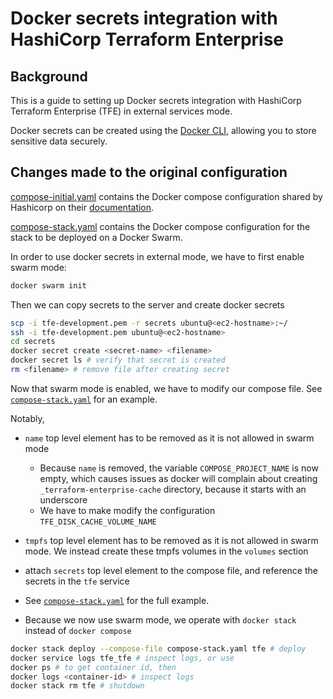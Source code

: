 # Docker secrets integration with HashiCorp Terraform Enterprise

## Background

This is a guide to setting up Docker secrets integration with HashiCorp Terraform Enterprise (TFE) in external services mode.

Docker secrets can be created using the [Docker CLI](https://docs.docker.com/reference/cli/docker/secret/), allowing you to store sensitive data securely.

## Changes made to the original configuration

[compose-initial.yaml](compose-initial.yaml) contains the Docker compose configuration shared by Hashicorp on their [documentation](https://developer.hashicorp.com/terraform/enterprise/flexible-deployments/install/docker/install#external-services).

[compose-stack.yaml](compose-stack.yaml) contains the Docker compose configuration for the stack to be deployed on a Docker Swarm.

In order to use docker secrets in external mode, we have to first enable swarm mode:

```bash
docker swarm init
```

Then we can copy secrets to the server and create docker secrets

```bash
scp -i tfe-development.pem -r secrets ubuntu@<ec2-hostname>:~/
ssh -i tfe-development.pem ubuntu@<ec2-hostname>
cd secrets
docker secret create <secret-name> <filename>
docker secret ls # verify that secret is created
rm <filename> # remove file after creating secret
```

Now that swarm mode is enabled, we have to modify our compose file. See [`compose-stack.yaml`](compose-stack.yaml) for an example.

Notably,

- `name` top level element has to be removed as it is not allowed in swarm mode
  - Because `name` is removed, the variable `COMPOSE_PROJECT_NAME` is now empty, which causes issues as docker will complain about creating `_terraform-enterprise-cache` directory, because it starts with an underscore
  - We have to make modify the configuration `TFE_DISK_CACHE_VOLUME_NAME`

- `tmpfs` top level element has to be removed as it is not allowed in swarm mode. We instead create these tmpfs volumes in the `volumes` section
- attach `secrets` top level element to the compose file, and reference the secrets in the `tfe` service
- See [`compose-stack.yaml`](compose-stack.yaml) for the full example.
- Because we now use swarm mode, we operate with `docker stack` instead of `docker compose`

```bash
docker stack deploy --compose-file compose-stack.yaml tfe # deploy
docker service logs tfe_tfe # inspect logs, or use
docker ps # to get container id, then
docker logs <container-id> # inspect logs
docker stack rm tfe # shutdown
```
